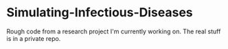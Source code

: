 # Simulating-Infectious-Diseases

Rough code from a research project I'm currently working on. The real stuff is in a private repo.
